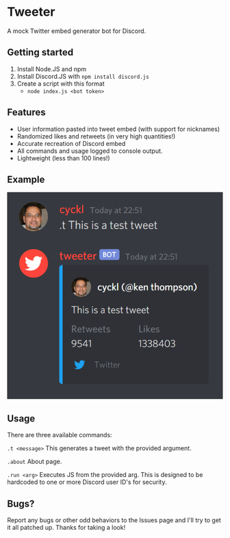 # Tweeter
A mock Twitter embed generator bot for Discord.

## Getting started
1. Install Node.JS and npm
2. Install Discord.JS with `npm install discord.js`
3. Create a script with this format
   - `node index.js <bot token>`

## Features
- User information pasted into tweet embed (with support for nicknames)
- Randomized likes and retweets (in very high quantities!)
- Accurate recreation of Discord embed
- All commands and usage logged to console output.
- Lightweight (less than 100 lines!)

## Example
![Example of usage and embed](https://github.com/cyckl/tweeter/raw/master/img/example.png)

## Usage
There are three available commands:

`.t <message>`
This generates a tweet with the provided argument.

`.about`
About page.

`.run <arg>`
Executes JS from the provided arg. This is designed to be hardcoded to one or more Discord user ID's for security.

## Bugs?
Report any bugs or other odd behaviors to the Issues page and I'll try to get it all patched up. Thanks for taking a look!